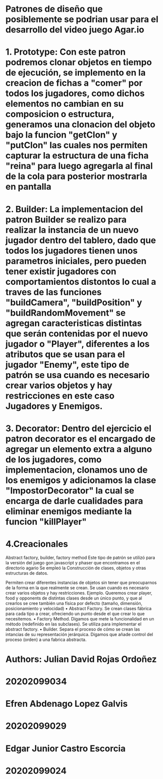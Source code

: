 # Patrones de diseño que posiblemente se podrian usar para el desarrollo del video juego Agar.io

# 1. Prototype: Con este patron podremos clonar objetos en tiempo de ejecución, se implemento en la creacion de fichas a "comer" por todos los jugadores, como dichos elementos no cambian en su composicion o estructura, generamos una clonacion del objeto bajo la funcion "getClon" y "putClon" las cuales nos permiten capturar la estructura de una ficha "reina" para luego agregarla al final de la cola para posterior mostrarla en pantalla

# 2. Builder: La implementacion del patron Builder se realizo para realizar la instancia de un nuevo jugador dentro del tablero, dado que todos los jugadores tienen unos parametros iniciales, pero pueden tener existir jugadores con comportamientos distontos lo cual a traves de las funciones "buildCamera", "buildPosition" y "buildRandomMovement" se agregan caracteristicas distintas que serán contenidas por el nuevo jugador o "Player", diferentes a los atributos que se usan para el jugador "Enemy", este tipo de patrón se usa cuando es necesario crear varios objetos y hay restricciones en este caso Jugadores y Enemigos.

# 3. Decorator: Dentro del ejercicio el patron decorator es el encargado de agregar un elemento extra a alguno de los jugadores, como implementacion, clonamos uno de los enemigos y adicionamos la clase "ImpostorDecorator" la cual se encarga de darle cualidades para eliminar enemigos mediante la funcion "killPlayer"  

# 4.Creacionales
Abstract factory, builder, factory method
Este tipo de patrón se utilizó para la versión del juego gon javascript y phaser que encontramos en el directorio agario
Se empleó la Construcción de clases, objetos y otras estructuras de datos.


Permiten crear diferentes instancias de objetos sin tener que preocuparnos de la forma en la que realmente se crean. Se usan cuando es necesario crear varios objetos y hay restricciones.
Ejemplo. Queremos crear player, food y opponents de distintas clases  desde un único punto, y que al crearlos se cree también una física por defecto (tamaño, dimensión, posicionamiento y velocidad) 
•	Abstract Factory. Se crean clases fábrica para cada tipo a crear, ofreciendo un punto desde el que crear lo que necesitemos.
•	Factory Method. Digamos que mete la funcionalidad en un método (redefinido en las subclases). Se utiliza para implementar el abstract factory.
•	Builder. Separa el proceso de cómo se crean las intancias de su representación jerárquica. Digamos que añade control del proceso (orden) a una fabrica abstracta.


# Authors: Julian David Rojas Ordoñez
# 20202099034

# Efren Abdenago Lopez Galvis
# 20202099029

# Edgar Junior Castro Escorcia
# 20202099024


